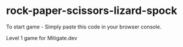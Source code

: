 # rock-paper-scissors-lizard-spock

To start game - Simply paste this code in your browser console. 

Level 1 game for Mitigate.dev
